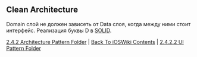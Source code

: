 ## Clean Architecture

Domain слой не должен зависеть от Data слоя, когда между ними стоит интерфейс. Реализация буквы D в [SOLID](/2%20ComputerScience/2.4%20Patterns/2.4.4%20DesignPrinciple/2.4.4.4%20SOLID.md).

[2.4.2 Architecture Pattern Folder](../2.4.2%20ArchitecturePattern/) | [Back To iOSWiki Contents](https://github.com/eldaroid/iOSWiki) | [2.4.2.2 UI Pattern Folder](./2.4.2.2%20UIPattern/)
